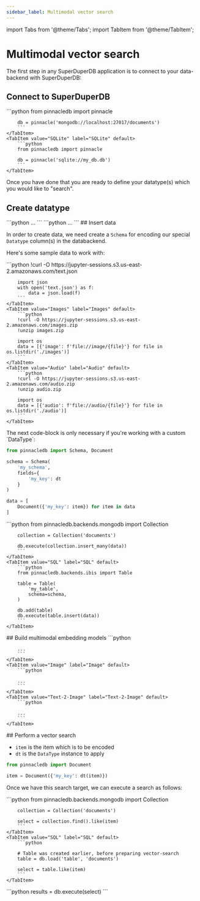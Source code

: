 ```yaml
---
sidebar_label: Multimodal vector search
---
```

import Tabs from '@theme/Tabs';
import TabItem from '@theme/TabItem';

<!-- TABS -->
# Multimodal vector search

The first step in any SuperDuperDB application is to connect to your data-backend with SuperDuperDB:

<!-- TABS -->
## Connect to SuperDuperDB


<Tabs>
    <TabItem value="MongoDB" label="MongoDB" default>
        ```python
        from pinnacledb import pinnacle
        
        db = pinnacle('mongodb://localhost:27017/documents')        
        ```
    </TabItem>
    <TabItem value="SQLite" label="SQLite" default>
        ```python
        from pinnacledb import pinnacle
        
        db = pinnacle('sqlite://my_db.db')        
        ```
    </TabItem>
</Tabs>
Once you have done that you are ready to define your datatype(s) which you would like to "search".

<!-- TABS -->
## Create datatype


<Tabs>
    <TabItem value="Audio" label="Audio" default>
        ```python
        ...        
        ```
    </TabItem>
    <TabItem value="Video" label="Video" default>
        ```python
        ...        
        ```
    </TabItem>
</Tabs>
<!-- TABS -->
## Insert data

In order to create data, we need create a `Schema` for encoding our special `Datatype` column(s) in the databackend.

Here's some sample data to work with:


<Tabs>
    <TabItem value="Text" label="Text" default>
        ```python
        !curl -O https://jupyter-sessions.s3.us-east-2.amazonaws.com/text.json
        
        import json
        with open('text.json') as f:
            data = json.load(f)        
        ```
    </TabItem>
    <TabItem value="Images" label="Images" default>
        ```python
        !curl -O https://jupyter-sessions.s3.us-east-2.amazonaws.com/images.zip
        !unzip images.zip
        
        import os
        data = [{'image': f'file://image/{file}'} for file in os.listdir('./images')]        
        ```
    </TabItem>
    <TabItem value="Audio" label="Audio" default>
        ```python
        !curl -O https://jupyter-sessions.s3.us-east-2.amazonaws.com/audio.zip
        !unzip audio.zip
        
        import os
        data = [{'audio': f'file://audio/{file}'} for file in os.listdir('./audio')]        
        ```
    </TabItem>
</Tabs>
The next code-block is only necessary if you're working with a custom `DataType`:

```python
from pinnacledb import Schema, Document

schema = Schema(
    'my_schema',
    fields={
        'my_key': dt
    }
)

data = [
    Document({'my_key': item}) for item in data
]
```


<Tabs>
    <TabItem value="MongoDB" label="MongoDB" default>
        ```python
        from pinnacledb.backends.mongodb import Collection
        
        collection = Collection('documents')
        
        db.execute(collection.insert_many(data))        
        ```
    </TabItem>
    <TabItem value="SQL" label="SQL" default>
        ```python
        from pinnacledb.backends.ibis import Table
        
        table = Table(
            'my_table',
            schema=schema,
        )
        
        db.add(table)
        db.execute(table.insert(data))        
        ```
    </TabItem>
</Tabs>
<!-- TABS -->
## Build multimodal embedding models


<Tabs>
    <TabItem value="Text" label="Text" default>
        ```python
        
        ...        
        ```
    </TabItem>
    <TabItem value="Image" label="Image" default>
        ```python
        
        ...        
        ```
    </TabItem>
    <TabItem value="Text-2-Image" label="Text-2-Image" default>
        ```python
        
        ...        
        ```
    </TabItem>
</Tabs>
<!-- TABS -->
## Perform a vector search

- `item` is the item which is to be encoded
- `dt` is the `DataType` instance to apply

```python
from pinnacledb import Document

item = Document({'my_key': dt(item)})
```

Once we have this search target, we can execute a search as follows:


<Tabs>
    <TabItem value="MongoDB" label="MongoDB" default>
        ```python
        from pinnacledb.backends.mongodb import Collection
        
        collection = Collection('documents')
        
        select = collection.find().like(item)        
        ```
    </TabItem>
    <TabItem value="SQL" label="SQL" default>
        ```python
        
        # Table was created earlier, before preparing vector-search
        table = db.load('table', 'documents')
        
        select = table.like(item)        
        ```
    </TabItem>
</Tabs>
```python
results = db.execute(select)
```

